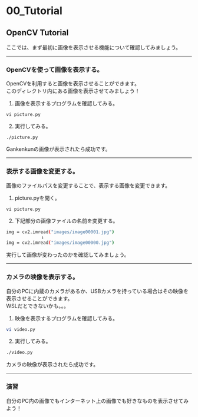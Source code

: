# 00_Tutorial
  
## OpenCV Tutorial
  
ここでは、まず最初に画像を表示させる機能について確認してみましょう。
  
---
  
### OpenCVを使って画像を表示する。  
  
OpenCVを利用すると画像を表示させることができます。  
このディレクトリ内にある画像を表示させてみましょう！  
  
1. 画像を表示するプログラムを確認してみる。  
```
vi picture.py
```
  
2. 実行してみる。
```
./picture.py
```
  
Gankenkunの画像が表示されたら成功です。 
  
---
  
### 表示する画像を変更する。  
  
画像のファイルパスを変更することで、表示する画像を変更できます。  
  
1. picture.pyを開く。  
```
vi picture.py
```
  
2. 下記部分の画像ファイルの名前を変更する。  
```sh
img = cv2.imread("images/image00001.jpg")  
　　　　　　　　↓  
img = cv2.imread("images/image00000.jpg")  
```
  
 実行して画像が変わったのかを確認してみましょう。  
  
---
  
### カメラの映像を表示する。  

自分のPCに内蔵のカメラがあるか、USBカメラを持っている場合はその映像を表示させることができます。  
WSLだとできないかも。。。  
  
1. 映像を表示するプログラムを確認してみる。
```sh
vi video.py
```
  
2. 実行してみる。
```sh
./video.py
```
  
カメラの映像が表示されたら成功です。
  
---
  
### 演習
  
自分のPC内の画像でもインターネット上の画像でも好きなものを表示させてみよう！  
  
